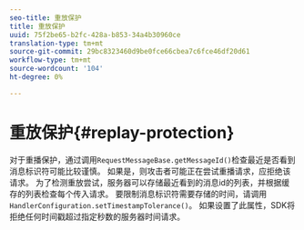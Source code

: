 ```yaml
---
seo-title: 重放保护
title: 重放保护
uuid: 75f2be65-b2fc-428a-b853-34a4b30960ce
translation-type: tm+mt
source-git-commit: 29bc8323460d9be0fce66cbea7c6fce46df20d61
workflow-type: tm+mt
source-wordcount: '104'
ht-degree: 0%

---
```



# 重放保护{#replay-protection}

对于重播保护，通过调用`RequestMessageBase.getMessageId()`检查最近是否看到消息标识符可能比较谨慎。 如果是，则攻击者可能正在尝试重播请求，应拒绝该请求。 为了检测重放尝试，服务器可以存储最近看到的消息id的列表，并根据缓存的列表检查每个传入请求。 要限制消息标识符需要存储的时间，请调用`HandlerConfiguration.setTimestampTolerance()`。 如果设置了此属性，SDK将拒绝任何时间戳超过指定秒数的服务器时间请求。
